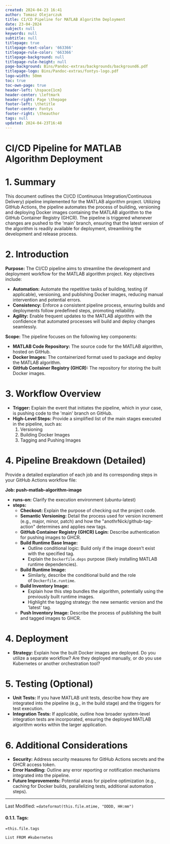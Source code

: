 ```yaml
---
created: 2024-04-23 16:41
author: Tomasz Olejarczuk
title: CI/CD Pipeline for MATLAB Algorithm Deployment
date: 23-04-2024
subject: null
keywords: null
subtitle: null
titlepage: true
titlepage-text-color: '663366'
titlepage-rule-color: '663366'
titlepage-background: null
titlepage-rule-height: null
page-background: Bins/Pandoc-extras/backgrounds/background6.pdf
titlepage-logo: Bins/Pandoc-extras/fontys-logo.pdf
logo-width: 50mm
toc: true
toc-own-page: true
header-left: \hspace{1cm}
header-center: \leftmark
header-right: Page \thepage
footer-left: \thetitle
footer-center: Fontys
footer-right: \theauthor
tags: null
updated: 2024-04-23T16:48
---
```


# CI/CD Pipeline for MATLAB Algorithm Deployment

# 1. Summary

This document outlines the CI/CD (Continuous Integration/Continuous Delivery) pipeline implemented for the MATLAB algorithm project. Utilizing GitHub Actions, the pipeline automates the process of building, versioning and deploying Docker images containing the MATLAB algorithm to the GitHub Container Registry (GHCR). The pipeline is triggered whenever changes are pushed to the 'main' branch, ensuring that the latest version of the algorithm is readily available for deployment, streamlining the development and release process.

# 2. Introduction

**Purpose:** The CI/CD pipeline aims to streamline the development and deployment workflow for the MATLAB algorithm project. Key objectives include:

* **Automation:** Automate the repetitive tasks of building, testing (if applicable), versioning, and publishing Docker images, reducing manual intervention and potential errors.
* **Consistency:** Enforce a consistent pipeline process, ensuring builds and deployments follow predefined steps, promoting reliability.
* **Agility:** Enable frequent updates to the MATLAB algorithm with the confidence that automated processes will build and deploy changes seamlessly.

**Scope:** The pipeline focuses on the following key components:

* **MATLAB Code Repository:** The source code for the MATLAB algorithm, hosted on GitHub.
* **Docker Images:** The containerized format used to package and deploy the MATLAB algorithm.
* **GitHub Container Registry (GHCR):** The repository for storing the built Docker images.

# 3. Workflow Overview

* **Trigger:** Explain the event that initiates the pipeline, which in your case, is pushing code to the 'main' branch on GitHub.
* **High-Level Steps:** Provide a simplified list of the main stages executed in the pipeline, such as:
  1. Versioning
  1. Building Docker Images
  1. Tagging and Pushing Images

# 4. Pipeline Breakdown (Detailed)

Provide a detailed explanation of each job and its corresponding steps in your GitHub Actions workflow file:

**Job: push-matlab-algorithm-image**

* **runs-on:** Clarify the execution environment (ubuntu-latest)
* **steps:**
  * **Checkout:** Explain the purpose of checking out the project code.
  * **Semantic Versioning:** Detail the process used for version increment (e.g., major, minor, patch) and how the "anothrNick/github-tag-action" determines and applies new tags.
  * **GitHub Container Registry (GHCR) Login:** Describe authentication for pushing images to GHCR.
  * **Build Runtime Base Image:**
    * Outline conditional logic: Build only if the image doesn't exist with the specified tag.
    * Explain the `Dockerfile.deps` purpose (likely installing MATLAB runtime dependencies).
  * **Build Runtime Image:**
    * Similarly, describe the conditional build and the role of `Dockerfile.runtime`.
  * **Build Inventory Image:**
    * Explain how this step bundles the algorithm, potentially using the previously built runtime images.
    * Highlight the tagging strategy: the new semantic version and the 'latest' tag.
  * **Push Inventory Image:** Describe the process of publishing the built and tagged images to GHCR.

# 4. Deployment

* **Strategy:** Explain how the built Docker images are deployed. Do you utilize a separate workflow? Are they deployed manually, or do you use Kubernetes or another orchestration tool?

# 5. Testing (Optional)

* **Unit Tests:** If you have MATLAB unit tests, describe how they are integrated into the pipeline (e.g., in the build stage) and the triggers for test execution.
* **Integration Tests:** If applicable, outline how broader system-level integration tests are incorporated, ensuring the deployed MATLAB algorithm works within the larger application.

# 6. Additional Considerations

* **Security:** Address security measures for GitHub Actions secrets and the GHCR access token.
* **Error Handling:** Outline any error reporting or notification mechanisms integrated into the pipeline.
* **Future Improvements:** Potential areas for pipeline optimization (e.g., caching for Docker builds, parallelizing tests, additional automation steps).

---

Last Modified: `=dateformat(this.file.mtime, "DDDD, HH:mm")`

#### 0.1.1. Tags:

`=this.file.tags`

````dataview
List FROM #kubernetes
````
